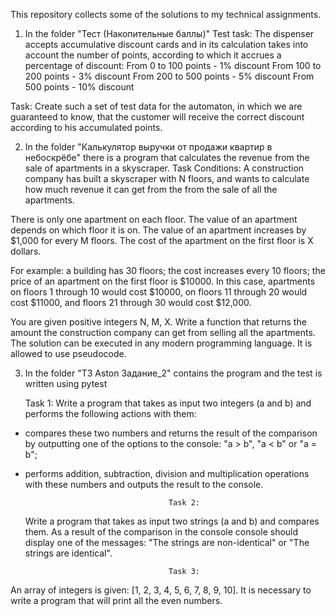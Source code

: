 This repository collects some of the solutions to my technical assignments.


1. In the folder "Тест (Накопительные баллы)"
   Test task:
 The dispenser accepts accumulative discount cards and in its calculation takes into account the number of points, according to which it accrues a
percentage of discount:
From 0 to 100 points - 1% discount
From 100 to 200 points - 3% discount
From 200 to 500 points - 5% discount
From 500 points - 10% discount

Task: Create such a set of test data for the automaton, in which we are guaranteed to know,
that the customer will receive the correct discount according to his accumulated points.



2. In the folder "Калькулятор выручки от продажи квартир в небоскрёбе" there is a program that calculates the revenue from the sale of apartments in a skyscraper.
Task Conditions:
 A construction company has built a skyscraper with N floors, and wants to calculate how much revenue it can get from the
from the sale of all the apartments.

There is only one apartment on each floor.
The value of an apartment depends on which floor it is on.
The value of an apartment increases by $1,000 for every M floors.
The cost of the apartment on the first floor is X dollars.

For example: a building has 30 floors; the cost increases every 10 floors; the price of an apartment on the first floor is $10000.
In this case, apartments on floors 1 through 10 would cost $10000, on floors 11 through 20 would cost $11000,
 and floors 21 through 30 would cost $12,000.

You are given positive integers N, M, X.
Write a function that returns the amount the construction company can get from selling all the apartments.
The solution can be executed in any modern programming language. It is allowed to use pseudocode.


3. In the folder "ТЗ Aston Задание_2" contains the program and the test is written using pytest

   Task 1:
  Write a program that takes as input two integers (a and b) and performs the following actions with them:
- compares these two numbers and returns the result of the comparison by outputting one of the options to the console:
"a > b", "a < b" or "a = b";

- performs addition, subtraction, division and multiplication operations with these numbers and outputs the result to the console.


                                      Task 2:
  Write a program that takes as input two strings (a and b) and compares them. As a result of the comparison in the console
console should display one of the messages: "The strings are non-identical" or "The strings are identical".



                                      Task 3:
An array of integers is given: [1, 2, 3, 4, 5, 6, 7, 8, 9, 10]. It is necessary to write a program that will print all the
even numbers.
